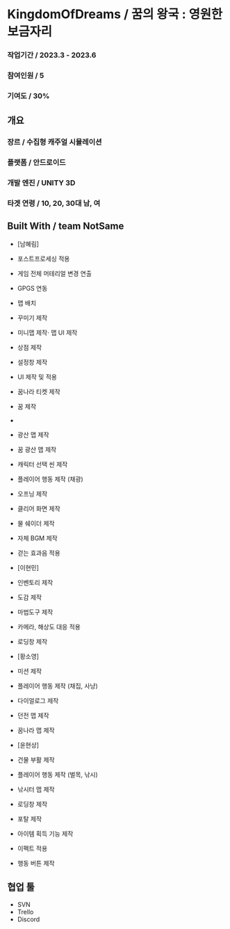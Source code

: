 # KingdomOfDreams / 꿈의 왕국 : 영원한 보금자리

### 작업기간 / 2023.3 - 2023.6
### 참여인원 / 5
### 기여도 / 30%

## 개요 
### 장르 / 수집형 캐주얼 시뮬레이션
### 플랫폼 / 안드로이드
### 개발 엔진 / UNITY 3D
### 타겟 연령 / 10, 20, 30대 남, 여


## Built With / team NotSame

* [남혜림]
* 포스트프로세싱 적용
* 게임 전체 머테리얼 변경 연출
* GPGS 연동
* 맵 배치
* 꾸미기 제작
* 미니맵 제작⋅ 맵 UI 제작
* 상점 제작
* 설정창 제작
* UI 제작 및 적용
* 꿈나라 티켓 제작
* 꿈 제작

* [이현아]: 팀장
* 광산 맵 제작
* 꿈 광산 맵 제작
* 캐릭터 선택 씬 제작
* 플레이어 행동 제작 (채광)
* 오프닝 제작
* 클리어 화면 제작
* 물 쉐이더 제작
* 자체 BGM 제작
* 걷는 효과음 적용

* [이현민]
* 인벤토리 제작
* 도감 제작
* 마법도구 제작
* 카메라, 해상도 대응 적용
* 로딩창 제작

* [황소영]
* 미션 제작
* 플레이어 행동 제작 (채집, 사냥)
* 다이얼로그 제작
* 던전 맵 제작
* 꿈나라 맵 제작

* [윤현상]
* 건물 부활 제작
* 플레이어 행동 제작 (벌목, 낚시)
* 낚시터 맵 제작
* 로딩창 제작
* 포탈 제작
* 아이템 획득 기능 제작
* 이펙트 적용
* 행동 버튼 제작


## 협업 툴 
* SVN
* Trello
* Discord



